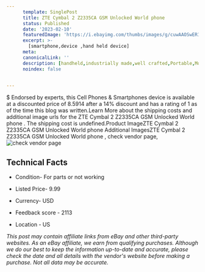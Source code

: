 ```yaml
---
      template: SinglePost
      title: ZTE Cymbal 2 Z2335CA GSM Unlocked World phone 
      status: Published
      date: '2023-02-10'
      featuredImage: 'https://i.ebayimg.com/thumbs/images/g/cuwAAOSwER1h6~NQ/s-l225.jpg'
      excerpt: >-
        [smartphone,device ,hand held device]
      meta:
      canonicalLink: ''
      description: [handheld,industrially made,well crafted,Portable,Mobile,Compact,Convenient,Lightweight,Maneuverable,Man-portable,Miniature,Carriable,Hand-held,Light,Holdable,Transportable,Mobile device,Pocket-sized,On-the-go,Wireless,Cordless,Compact size,Convenient size, smartphone,device ,hand held device]
      noindex: false

        
---
```

$
    Endorsed by experts, this Cell Phones & Smartphones device is available at a discounted price of 8.5914 after a 14% discount and has a rating of 1 as of the time this blog was written.Learn More about the shipping costs and additional image urls for the ZTE Cymbal 2 Z2335CA GSM Unlocked World phone . The shipping cost is undefined.Product ImageZTE Cymbal 2 Z2335CA GSM Unlocked World phone Additional ImagesZTE Cymbal 2 Z2335CA GSM Unlocked World phone , check vendor page, ![check vendor page](https://origin-galleryplus.ebayimg.com/ws/web/265513268198_2_0_1/225x225.jpg,https://origin-galleryplus.ebayimg.com/ws/web/265513268198_3_0_1/225x225.jpg,https://origin-galleryplus.ebayimg.com/ws/web/265513268198_4_0_1/225x225.jpg,https://origin-galleryplus.ebayimg.com/ws/web/265513268198_5_0_1/225x225.jpg,https://origin-galleryplus.ebayimg.com/ws/web/265513268198_6_0_1/225x225.jpg,https://origin-galleryplus.ebayimg.com/ws/web/265513268198_7_0_1/225x225.jpg,https://origin-galleryplus.ebayimg.com/ws/web/265513268198_8_0_1/225x225.jpg)
    
    

 ## Technical Facts 



     
      

 - Condition- For parts or not working 


      

 - Listed Price- 9.99 


      

 - Currency- USD 


      

 - Feedback score - 2113 


      

 - Location - US 


      
      

 *_This post may contain affiliate links from eBay and other third-party websites. As an eBay affiliate, we earn from qualifying purchases. Although we do our best to keep the information up-to-date and accurate, please check the date and all details with the vendor's website before making a purchase. Not all data may be accurate._*



    
    
    
    
    